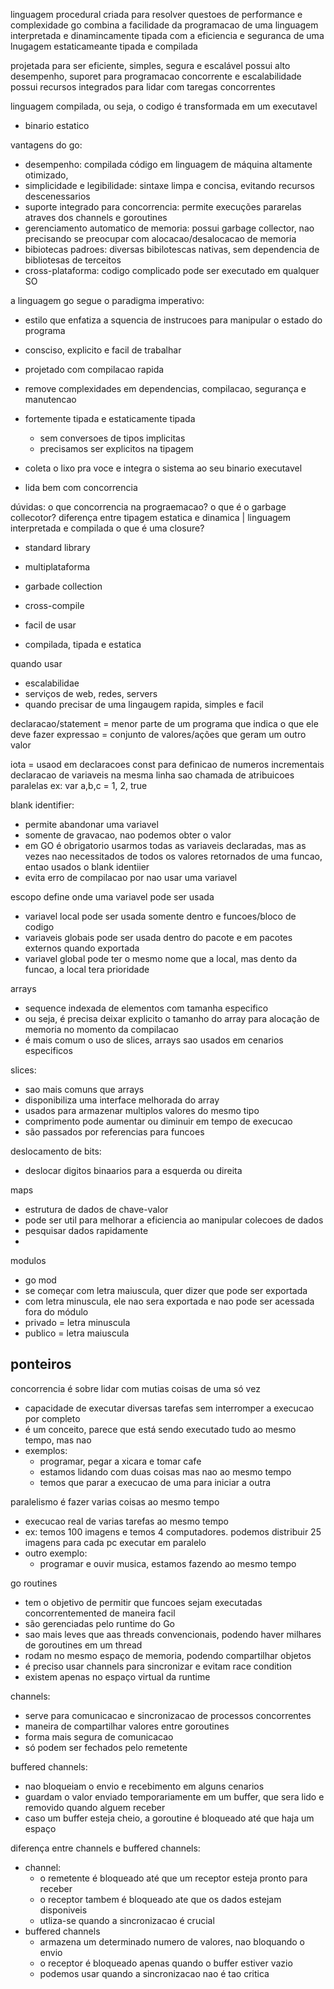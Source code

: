linguagem procedural criada para resolver questoes de performance e complexidade
go combina a facilidade da programacao de uma linguagem interpretada e dinamincamente tipada
com a eficiencia e seguranca de uma lnugagem estaticameante tipada e compilada

projetada para ser eficiente, simples, segura e escalável
possui alto desempenho, suporet para programacao concorrente e escalabilidade
possui recursos integrados para lidar com taregas concorrentes

linguagem compilada, ou seja, o codigo é transformada em um executavel
- binario estatico

vantagens do go:
- desempenho: compilada código em linguagem de máquina altamente otimizado,
- simplicidade e legibilidade: sintaxe limpa e concisa, evitando recursos descenessarios
- suporte integrado para concorrencia: permite execuções pararelas atraves dos channels e goroutines
- gerenciamento automatico de memoria: possui garbage collector, nao precisando se preocupar com alocacao/desalocacao de memoria
- bibiotecas padroes: diversas bibilotescas nativas, sem dependencia de bibliotesas de terceitos
- cross-plataforma: codigo complicado pode ser executado em qualquer SO

a linguagem go segue o paradigma imperativo:
- estilo que enfatiza a squencia de instrucoes para manipular o estado do programa


- consciso, explicito e facil de trabalhar
- projetado com compilacao rapida
- remove complexidades em dependencias, compilacao, segurança e manutencao
- fortemente tipada e estaticamente tipada
    - sem conversoes de tipos implicitas
    - precisamos ser explicitos na tipagem
- coleta o lixo pra voce e integra o sistema ao seu binario executavel
- lida bem com concorrencia


dúvidas:
o que concorrencia na prograemacao?
o que é o garbage collecotor?
diferença entre tipagem estatica e dinamica | linguagem interpretada e compilada
o que é uma closure?


- standard library
- multiplataforma
- garbade collection
- cross-compile

- facil de usar
- compilada, tipada e estatica

quando usar
- escalabilidae
- serviços de web, redes, servers
- quando precisar de uma lingaugem rapida, simples e facil

declaracao/statement = menor parte de um programa que indica o que ele deve fazer
expressao = conjunto de valores/ações que geram um outro valor

iota = usaod em declaracoes const para definicao de numeros incrementais
declaracao de variaveis na mesma linha sao chamada de atribuicoes paralelas
ex: var a,b,c = 1, 2, true

blank identifier:
- permite abandonar uma variavel
- somente de gravacao, nao podemos obter o valor
- em GO é obrigatorio usarmos todas as variaveis declaradas, mas as vezes nao necessitados de todos os valores retornados
de uma funcao, entao usados o blank identiier
- evita erro de compilacao por nao usar uma variavel

escopo define onde uma variavel pode ser usada
- variavel local pode ser usada somente dentro e funcoes/bloco de codigo
- variaveis globais pode ser usada dentro do pacote e em pacotes externos quando exportada
- variavel global pode ter o mesmo nome que a local, mas dento da funcao, a local tera prioridade

arrays
- sequence indexada de elementos com tamanha especifico
- ou seja, é precisa deixar explicito o tamanho do array para alocação de memoria no momento da compilacao
- é mais comum o uso de slices, arrays sao usados em cenarios especificos

slices:
- sao mais comuns que arrays
- disponibiliza uma interface melhorada do array
- usados para armazenar multiplos valores do mesmo tipo
- comprimento pode aumentar ou diminuir  em tempo de execucao 
- são passados por referencias para funcoes

deslocamento de bits:
- deslocar digitos binaarios para a esquerda ou direita

maps
- estrutura de dados de chave-valor
- pode ser util para melhorar a eficiencia ao manipular colecoes de dados
- pesquisar dados rapidamente
- 

modulos
- go mod
- se começar com letra maiuscula, quer dizer que pode ser exportada
- com letra minuscula, ele nao sera exportada e nao pode ser acessada fora do módulo
- privado = letra minuscula
- publico = letra maiuscula


ponteiros
- 

concorrencia é sobre lidar com mutias coisas de uma só vez
- capacidade de executar diversas tarefas sem interromper a execucao por completo
- é um conceito, parece que está sendo executado tudo ao mesmo tempo, mas nao
- exemplos:
    - programar, pegar a xicara e tomar cafe
    - estamos lidando com duas coisas mas nao ao mesmo tempo
    - temos que parar a execucao de uma para iniciar a outra

paralelismo é fazer varias coisas ao mesmo tempo
- execucao real de varias tarefas ao mesmo tempo
- ex: temos 100 imagens e temos 4 computadores. podemos distribuir 25 imagens para cada pc executar em paralelo
- outro exemplo:
    - programar e ouvir musica, estamos fazendo ao mesmo tempo

go routines
- tem o objetivo de permitir que funcoes sejam executadas concorrentemented de maneira facil
- são gerenciadas pelo runtime do Go
- sao mais leves que aas threads convencionais, podendo haver milhares de goroutines em um thread
- rodam no mesmo espaço de memoria, podendo compartilhar objetos
- é preciso usar channels para sincronizar e evitam race condition
- existem apenas no espaço virtual da runtime


channels:
- serve para comunicacao e sincronizacao de processos concorrentes
- maneira de compartilhar valores entre goroutines
- forma mais segura de comunicacao
- só podem ser fechados pelo remetente

buffered channels:
- nao bloqueiam o envio e recebimento em alguns cenarios
- guardam o valor enviado temporariamente em um buffer, que sera lido e removido quando alguem receber
- caso um buffer esteja cheio, a goroutine é bloqueado até que haja um espaço

diferença entre channels e buffered channels:
- channel: 
    - o remetente é bloqueado até que um receptor esteja pronto para receber
    - o receptor tambem é bloqueado ate que os dados estejam disponiveis
    - utliza-se quando a sincronizacao é crucial
- buffered channels
    - armazena um determinado numero de valores, nao bloquando o envio
    - o receptor é bloqueado apenas quando o buffer estiver vazio
    - podemos usar quando a sincronizacao nao é tao critica
